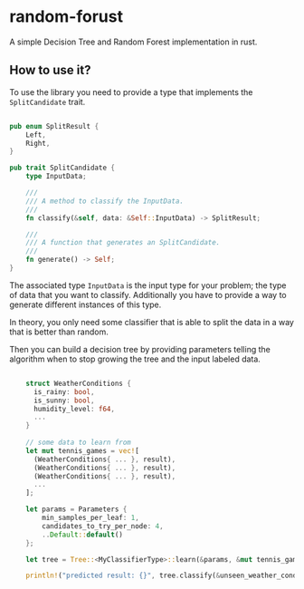 # random-forust

A simple Decision Tree and Random Forest implementation in rust.


## How to use it?

To use the library you need to provide a type that implements the
`SplitCandidate` trait. 

```rust

pub enum SplitResult {
    Left,
    Right,
}

pub trait SplitCandidate {
    type InputData;

    ///
    /// A method to classify the InputData.
    ///
    fn classify(&self, data: &Self::InputData) -> SplitResult;

    ///
    /// A function that generates an SplitCandidate.
    ///
    fn generate() -> Self;
}

```

The associated type `InputData` is the input type for your problem; the type of
data that you want to classify. Additionally you have to provide a way to
generate different instances of this type.

In theory, you only need some classifier that is able to split the data in a
way that is better than random.

Then you can build a decision tree by providing parameters telling the
algorithm when to stop growing the tree and the input labeled data.


```rust

    struct WeatherConditions {
      is_rainy: bool,
      is_sunny: bool,
      humidity_level: f64,
      ...
    }
    
    // some data to learn from
    let mut tennis_games = vec![
      (WeatherConditions{ ... }, result),
      (WeatherConditions{ ... }, result),
      (WeatherConditions{ ... }, result),
      ...
    ];

    let params = Parameters {
        min_samples_per_leaf: 1,
        candidates_to_try_per_node: 4,
        ..Default::default()
    };

    let tree = Tree::<MyClassifierType>::learn(&params, &mut tennis_games);

    println!("predicted result: {}", tree.classify(&unseen_weather_conditions));

```
